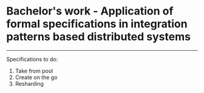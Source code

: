 # Bachelor's work - Application of formal specifications in integration patterns based distributed systems

<hr>

Specifications to do:
1. Take from pool
2. Create on the go
3. Resharding